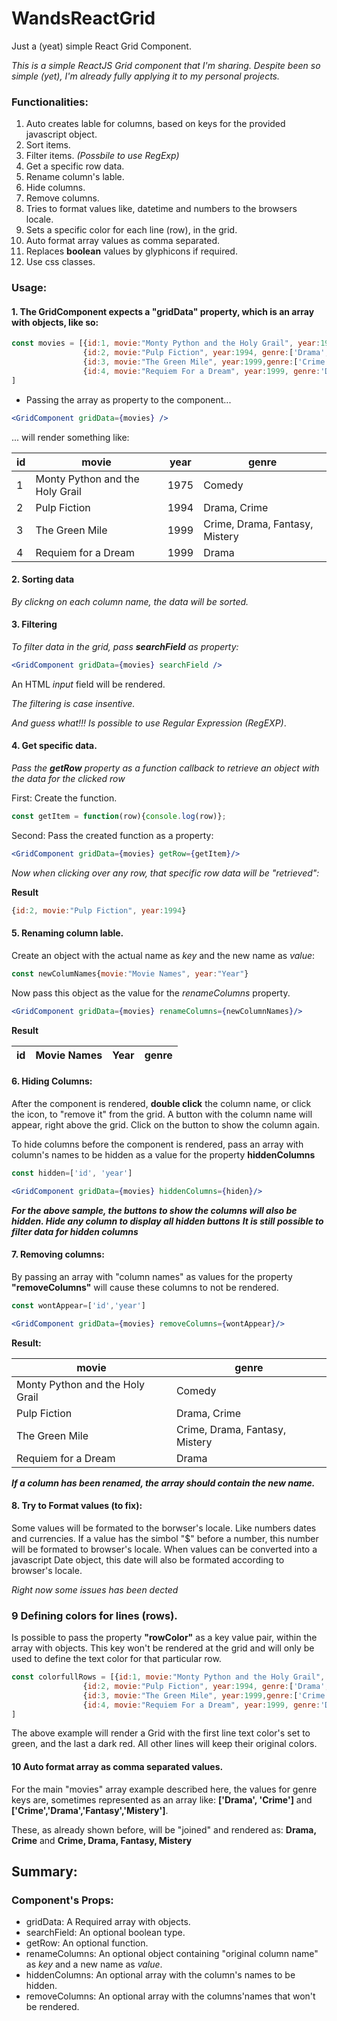 # WandsReactGrid
Just a (yeat) simple React Grid Component.

*This is a simple ReactJS Grid component that I'm sharing. Despite been so simple (yet), I'm already fully applying it to my
personal projects.*

### Functionalities:
1. Auto creates lable for columns, based on keys for the provided javascript object.
2. Sort items.
3. Filter items. *(Possbile to use RegExp)*
4. Get a specific row data.
5. Rename column's lable.
6. Hide columns.
7. Remove columns.
8. Tries to format values like, datetime and numbers to the browsers locale.
9. Sets a specific color for each line (row), in the grid.
10. Auto format array values as comma separated.
11. Replaces **boolean** values by glyphicons if required.
12. Use css classes.


### Usage:
#### 1. The **GridComponent** expects a **"gridData"** property, which is an array with objects, like so:
```javascript
const movies = [{id:1, movie:"Monty Python and the Holy Grail", year:1975, genre:'Comedy'},
                {id:2, movie:"Pulp Fiction", year:1994, genre:['Drama', 'Crime']},
                {id:3, movie:"The Green Mile", year:1999,genre:['Crime','Drama','Fantasy','Mistery']},
                {id:4, movie:"Requiem For a Dream", year:1999, genre:'Drama'},
]
```
  * Passing the array as property to the component...
```jsx
<GridComponent gridData={movies} />
```
... will render something like:

id | movie | year | genre
-- | ----- | ---- | -----
1 | Monty Python and the Holy Grail | 1975 | Comedy
2 | Pulp Fiction | 1994 | Drama, Crime
3 | The Green Mile | 1999 | Crime, Drama, Fantasy, Mistery
4 | Requiem for a Dream | 1999 | Drama

#### 2. Sorting data
*By clickng on each column name, the data will be sorted.*

#### 3. Filtering

*To filter data in the grid, pass **searchField** as property:*

```jsx
<GridComponent gridData={movies} searchField />
```
An HTML *input* field will be rendered.

*The filtering is case insentive.*

*And guess what!!! Is possible to use Regular Expression (RegEXP)*.

#### 4. Get specific data.

*Pass the **getRow** property as a function callback to retrieve an object with the data for the clicked row*

First: Create the function.
```javascript
const getItem = function(row){console.log(row)};
```
Second: Pass the created function as a property:
```jsx
<GridComponent gridData={movies} getRow={getItem}/>
```
*Now when clicking over any row, that specific row data will be "retrieved":*

**Result**
```javascript
{id:2, movie:"Pulp Fiction", year:1994}
```
#### 5. Renaming column lable.
Create an object with the actual name as *key* and the new name as *value*:
```javascript
const newColumNames{movie:"Movie Names", year:"Year"}
```
Now pass this object as the value for the *renameColumns* property.
```jsx
<GridComponent gridData={movies} renameColumns={newColumnNames}/>
```
**Result**

id | Movie Names | Year | genre
-- | ----------- | ---- | -----

#### 6. Hiding Columns:
After the component is rendered, **double click** the column name, or click the icon, to "remove it" from the grid.
A button with the column name will appear, right above the grid. Click on the button to show the column again.

To hide columns before the component is rendered, pass an array with column's names to be hidden as a value for the
property **hiddenColumns**

```javascript
const hidden=['id', 'year']
```
```jsx
<GridComponent gridData={movies} hiddenColumns={hiden}/>
```
***For the above sample, the buttons to show the columns will also be hidden. Hide any column to display all hidden buttons***
***It is still possible to filter data for hidden columns***

#### 7. Removing columns:
By passing an array with "column names" as values for the property **"removeColumns"** will cause these columns to not
be rendered.
```javascript
const wontAppear=['id','year']
```
```jsx
<GridComponent gridData={movies} removeColumns={wontAppear}/>
```
**Result:**

| movie | genre | 
| ----- | ----- |
| Monty Python and the Holy Grail | Comedy|
| Pulp Fiction | Drama, Crime|
| The Green Mile | Crime, Drama, Fantasy, Mistery|
| Requiem for a Dream | Drama |


***If a column has been renamed, the array should contain the new name.***

#### 8. Try to Format values (to fix):

Some values will be formated to the borwser's locale. Like numbers dates and currencies.
If a value has the simbol "$" before a number, this number will be formated to browser's locale.
When values can be converted into a javascript Date object, this date will also be formated according to browser's locale.

*Right now some issues has been dected*

### 9 Defining colors for lines (rows).

Is possible to pass the property **"rowColor"** as a key value pair, within the array with objects.
This key won't be rendered at the grid and will only be used to define the text color for that particular row.

```javascript
const colorfullRows = [{id:1, movie:"Monty Python and the Holy Grail", year:1975, genre:'Comedy', rowColor:'green'},
                {id:2, movie:"Pulp Fiction", year:1994, genre:['Drama', 'Crime']},
                {id:3, movie:"The Green Mile", year:1999,genre:['Crime','Drama','Fantasy','Mistery']},
                {id:4, movie:"Requiem For a Dream", year:1999, genre:'Drama', rowColor:'#AF4539'},
]
```
The above example will render a Grid with the first line text color's set to green, and the last a dark red.
All other lines will keep their original colors.

#### 10 Auto format array as comma separated values.
For the main "movies" array example described here, the values for genre keys are, sometimes represented as an array like:
**['Drama', 'Crime']** and **['Crime','Drama','Fantasy','Mistery']**.

These, as already shown before, will be "joined" and rendered as:
**Drama, Crime** and **Crime, Drama, Fantasy, Mistery**


## Summary:
### Component's Props:
*  gridData: A Required array with objects.
*  searchField: An optional boolean type.
*  getRow: An optional function.
*  renameColumns: An optional object containing "original column name" as *key* and a new name as *value*.
*  hiddenColumns: An optional array with the column's names to be hidden.
*  removeColumns: An optional array with the columns'names that won't be rendered.


